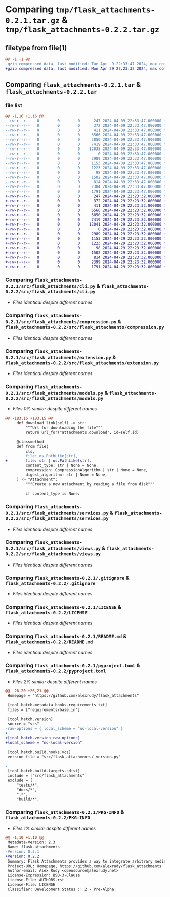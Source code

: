 # Comparing `tmp/flask_attachments-0.2.1.tar.gz` & `tmp/flask_attachments-0.2.2.tar.gz`

## filetype from file(1)

```diff
@@ -1 +1 @@
-gzip compressed data, last modified: Tue Apr  9 22:33:47 2024, max compression
+gzip compressed data, last modified: Mon Apr 29 22:23:32 2024, max compression
```

## Comparing `flask_attachments-0.2.1.tar` & `flask_attachments-0.2.2.tar`

### file list

```diff
@@ -1,16 +1,16 @@
--rw-r--r--   0        0        0      247 2024-04-09 22:33:47.000000 flask_attachments-0.2.1/src/flask_attachments/__about__.py
--rw-r--r--   0        0        0      372 2024-04-09 22:33:47.000000 flask_attachments-0.2.1/src/flask_attachments/__init__.py
--rw-r--r--   0        0        0      411 2024-04-09 22:33:47.000000 flask_attachments-0.2.1/src/flask_attachments/_version.py
--rw-r--r--   0        0        0     6566 2024-04-09 22:33:47.000000 flask_attachments-0.2.1/src/flask_attachments/cli.py
--rw-r--r--   0        0        0     3850 2024-04-09 22:33:47.000000 flask_attachments-0.2.1/src/flask_attachments/compression.py
--rw-r--r--   0        0        0     7419 2024-04-09 22:33:47.000000 flask_attachments-0.2.1/src/flask_attachments/extension.py
--rw-r--r--   0        0        0    12035 2024-04-09 22:33:47.000000 flask_attachments-0.2.1/src/flask_attachments/models.py
--rw-r--r--   0        0        0        0 2024-04-09 22:33:47.000000 flask_attachments-0.2.1/src/flask_attachments/py.typed
--rw-r--r--   0        0        0     2989 2024-04-09 22:33:47.000000 flask_attachments-0.2.1/src/flask_attachments/services.py
--rw-r--r--   0        0        0     1153 2024-04-09 22:33:47.000000 flask_attachments-0.2.1/src/flask_attachments/views.py
--rw-r--r--   0        0        0     1223 2024-04-09 22:33:47.000000 flask_attachments-0.2.1/.gitignore
--rw-r--r--   0        0        0       98 2024-04-09 22:33:47.000000 flask_attachments-0.2.1/AUTHORS.rst
--rw-r--r--   0        0        0     1502 2024-04-09 22:33:47.000000 flask_attachments-0.2.1/LICENSE
--rw-r--r--   0        0        0      814 2024-04-09 22:33:47.000000 flask_attachments-0.2.1/README.md
--rw-r--r--   0        0        0     2384 2024-04-09 22:33:47.000000 flask_attachments-0.2.1/pyproject.toml
--rw-r--r--   0        0        0     1791 2024-04-09 22:33:47.000000 flask_attachments-0.2.1/PKG-INFO
+-rw-r--r--   0        0        0      247 2024-04-29 22:23:32.000000 flask_attachments-0.2.2/src/flask_attachments/__about__.py
+-rw-r--r--   0        0        0      372 2024-04-29 22:23:32.000000 flask_attachments-0.2.2/src/flask_attachments/__init__.py
+-rw-r--r--   0        0        0      411 2024-04-29 22:23:32.000000 flask_attachments-0.2.2/src/flask_attachments/_version.py
+-rw-r--r--   0        0        0     6566 2024-04-29 22:23:32.000000 flask_attachments-0.2.2/src/flask_attachments/cli.py
+-rw-r--r--   0        0        0     3850 2024-04-29 22:23:32.000000 flask_attachments-0.2.2/src/flask_attachments/compression.py
+-rw-r--r--   0        0        0     7419 2024-04-29 22:23:32.000000 flask_attachments-0.2.2/src/flask_attachments/extension.py
+-rw-r--r--   0        0        0    12041 2024-04-29 22:23:32.000000 flask_attachments-0.2.2/src/flask_attachments/models.py
+-rw-r--r--   0        0        0        0 2024-04-29 22:23:32.000000 flask_attachments-0.2.2/src/flask_attachments/py.typed
+-rw-r--r--   0        0        0     2989 2024-04-29 22:23:32.000000 flask_attachments-0.2.2/src/flask_attachments/services.py
+-rw-r--r--   0        0        0     1153 2024-04-29 22:23:32.000000 flask_attachments-0.2.2/src/flask_attachments/views.py
+-rw-r--r--   0        0        0     1223 2024-04-29 22:23:32.000000 flask_attachments-0.2.2/.gitignore
+-rw-r--r--   0        0        0       98 2024-04-29 22:23:32.000000 flask_attachments-0.2.2/AUTHORS.rst
+-rw-r--r--   0        0        0     1502 2024-04-29 22:23:32.000000 flask_attachments-0.2.2/LICENSE
+-rw-r--r--   0        0        0      814 2024-04-29 22:23:32.000000 flask_attachments-0.2.2/README.md
+-rw-r--r--   0        0        0     2399 2024-04-29 22:23:32.000000 flask_attachments-0.2.2/pyproject.toml
+-rw-r--r--   0        0        0     1791 2024-04-29 22:23:32.000000 flask_attachments-0.2.2/PKG-INFO
```

### Comparing `flask_attachments-0.2.1/src/flask_attachments/cli.py` & `flask_attachments-0.2.2/src/flask_attachments/cli.py`

 * *Files identical despite different names*

### Comparing `flask_attachments-0.2.1/src/flask_attachments/compression.py` & `flask_attachments-0.2.2/src/flask_attachments/compression.py`

 * *Files identical despite different names*

### Comparing `flask_attachments-0.2.1/src/flask_attachments/extension.py` & `flask_attachments-0.2.2/src/flask_attachments/extension.py`

 * *Files identical despite different names*

### Comparing `flask_attachments-0.2.1/src/flask_attachments/models.py` & `flask_attachments-0.2.2/src/flask_attachments/models.py`

 * *Files 0% similar despite different names*

```diff
@@ -183,15 +183,15 @@
     def download_link(self) -> str:
         """Url for downloading the file"""
         return url_for("attachments.download", id=self.id)
 
     @classmethod
     def from_file(
         cls,
-        file: os.PathLike[str],
+        file: str | os.PathLike[str],
         content_type: str | None = None,
         compression: CompressionAlgorithm | str | None = None,
         digest_algorithm: str | None = None,
     ) -> "Attachment":
         """Create a new attachment by reading a file from disk"""
 
         if content_type is None:
```

### Comparing `flask_attachments-0.2.1/src/flask_attachments/services.py` & `flask_attachments-0.2.2/src/flask_attachments/services.py`

 * *Files identical despite different names*

### Comparing `flask_attachments-0.2.1/src/flask_attachments/views.py` & `flask_attachments-0.2.2/src/flask_attachments/views.py`

 * *Files identical despite different names*

### Comparing `flask_attachments-0.2.1/.gitignore` & `flask_attachments-0.2.2/.gitignore`

 * *Files identical despite different names*

### Comparing `flask_attachments-0.2.1/LICENSE` & `flask_attachments-0.2.2/LICENSE`

 * *Files identical despite different names*

### Comparing `flask_attachments-0.2.1/README.md` & `flask_attachments-0.2.2/README.md`

 * *Files identical despite different names*

### Comparing `flask_attachments-0.2.1/pyproject.toml` & `flask_attachments-0.2.2/pyproject.toml`

 * *Files 2% similar despite different names*

```diff
@@ -26,20 +26,21 @@
 Homepage = "https://github.com/alexrudy/flask_attachments"
 
 [tool.hatch.metadata.hooks.requirements_txt]
 files = ["requirements/base.in"]
 
 [tool.hatch.version]
 source = "vcs"
-raw-options = { local_scheme = "no-local-version" }
+
+[tool.hatch.version.raw-options]
+local_scheme = "no-local-version"
 
 [tool.hatch.build.hooks.vcs]
 version-file = "src/flask_attachments/_version.py"
 
-
 [tool.hatch.build.targets.sdist]
 include = ["src/flask_attachments"]
 exclude = [
     "tests/*",
     "docs/*",
     ".*",
     "build/*",
```

### Comparing `flask_attachments-0.2.1/PKG-INFO` & `flask_attachments-0.2.2/PKG-INFO`

 * *Files 1% similar despite different names*

```diff
@@ -1,10 +1,10 @@
 Metadata-Version: 2.3
 Name: flask-attachments
-Version: 0.2.1
+Version: 0.2.2
 Summary: Flask Attachments provides a way to integrate arbitrary media with SQLAlchemy in a Flask website.
 Project-URL: Homepage, https://github.com/alexrudy/flask_attachments
 Author-email: Alex Rudy <opensource@alexrudy.net>
 License-Expression: BSD-3-Clause
 License-File: AUTHORS.rst
 License-File: LICENSE
 Classifier: Development Status :: 2 - Pre-Alpha
```


